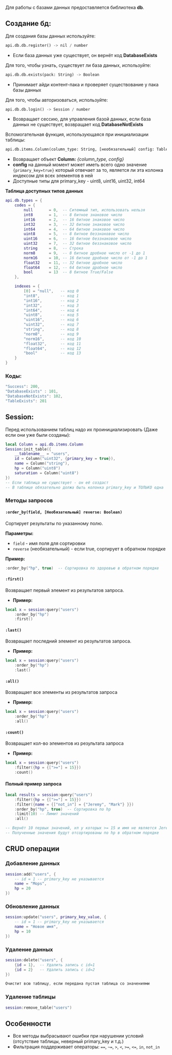 Для работы с базами данных предоставляется библиотека **db**.
## Создание бд:

Для создания базы данных используйте:
```python
api.db.db.register() -> nil / number
```
- Если база данных уже существует, он вернёт код **DatabaseExists**

Для того, чтобы узнать, существует ли база данных, используйте:
```python
api.db.db.exists(pack: String) -> Boolean
```
- Принимает айди контент-пака и проверяет существование у пака базы данных

Для того, чтобы авторизоваться, используйте:
```python
api.db.db.login() -> Session / number
```
- Возвращает сессию, для управления базой данных, если база данных не существует, возвращает код **DatabaseNotExists**

Вспомогательная функция, использующаяся при инициализации таблицы:
```python
api.db.items.Column(column_type: String, [необязательный] config: Table) -> Column
```
- Возвращает объект **Column:**  *{column_type, config}*
- **config** на данный момент может иметь всего одно значение `{primary_key=true}` который отвечает за то, является ли эта колонка индексом для всех элементов в ней
- Доступные типы для primary_key - uint8, uint16, uint32, int64

**Таблица доступных типов данных**
```lua
api.db.types = {
    codes = {
        null       = 0,  -- Ситемный тип, использовать нельзя
        int8       = 1,  -- 8 битное знаковое число
        int16      = 2,  -- 16 битное знаковое число
        int32      = 3,  -- 32 битное знаковое число
        int64      = 4,  -- 64 битное знаковое число
        uint8      = 5,  -- 8 битное беззнаковое число
        uint16     = 6,  -- 16 битное беззнаковое число
        uint32     = 7,  -- 32 битное беззнаковое число
        string     = 8,  -- Строка
        norm8      = 9,  -- 8 битное дробное число от -1 до 1
        norm16     = 10, -- 16 битное дробное число от -1 до 1
        float32    = 11, -- 32 битное дробное число
        float64    = 12, -- 64 битное дробное число
        bool       = 13  -- 8 битное True/False
    },

    indexes = {
        [0] = "null",   -- код 0
        "int8",         -- код 1
        "int16",        -- код 2
        "int32",        -- код 3
        "int64",        -- код 4
        "uint8",        -- код 5
        "uint16",       -- код 6
        "uint32",       -- код 7
        "string",       -- код 8
        "norm8",        -- код 9
        "norm16",       -- код 10
        "float32",      -- код 11
        "float64",      -- код 12
        "bool"          -- код 13
    }
}
```

### Коды:
```lua
"Success": 200,
"DatabaseExists" : 101,
"DatabaseNotExists": 102,
"TableExists": 201
```


## Session:

Перед использованием таблиц надо их проинициализировать (Даже если они уже были созданы):
```lua
local Column = api.db.items.Column 
Session:init_table({ 
	__tablename__ = "users", 
	id = Column("uint32", {primary_key = true}), 
	name = Column("string"), 
	hp = Column("uint8")
	saturation = Column("uint8")
})
-- Если таблица не существует - он её создаст
-- В таблице обязательно должа быть колонка primary_key и ТОЛЬКО одна
```

### Методы запросов

#### `:order_by(field, [Необязательный] reverse: Boolean)`
Сортирует результаты по указанному полю.

**Параметры:**
- `field` - имя поля для сортировки
- `reverse` (необязательный) - если true, сортирует в обратном порядке

**Пример:**
```lua
:order_by("hp", true)  -- Сортировка по здоровью в обратном порядке
```

#### `:first()`
Возвращает первый элемент из результатов запроса.

- **Пример:**
```lua
local x = session:query("users")
    :order_by("hp")
    :first()
```

#### `:last()`
Возвращает последний элемент из результатов запроса.

- **Пример:**
```lua
local x = session:query("users")
    :order_by("hp")
    :last()
```

#### `:all()`
Возвращает все элементы из результатов запроса

- **Пример:**
```lua
local x = session:query("users")
    :order_by("hp")
    :all()
```

#### `:count()`
Возвращает кол-во элементов из результата запроса

- **Пример:**
```lua
local x = session:query("users")
    :filter({hp = {[">="] = 15}})
    :count()
```

#### Полный пример запроса
```lua
local results = session:query("users")
    :filter({hp = {[">="] = 15}})
    :filter({name = {["not_in"] = {"Jeremy", "Mark"} }})
    :order_by("hp", true)  -- Сортировка по hp
    :limit(10) -- Лимит значений
    :all()

-- Вернёт 10 первых значений, хп у которых >= 15 и имя не является Jeremy или Mark
-- Полученные значения будут отсортированы по hp в обратном порядке
``` 

## CRUD операции

### Добавление данных
```lua
session:add("users", {
	-- id = 1 -- primary_key не указывается
    name = "Mops",
    hp = 20
})
```

### Обновление данных
```lua
session:update("users", primary_key_value, {
	-- id = 1 -- primary_key не указывается
    name = "Новое имя",
    hp = 10
})
```

### Удаление данных
```lua
session:delete("users", {
    {id = 1},  -- Удалить запись с id=1
    {id = 2}   -- Удалить запись с id=2
})

Очистит всю таблицу, если передана пустая таблица со значениями
```

### Удаление таблицы
```lua
session:remove_table("users")
```


## Особенности
- Все методы выбрасывают ошибки при нарушении условий (отсутствие таблицы, неверный primary_key и т.д.)
- Фильтрация поддерживает операторы: `==`, `~=`, `>`, `<`, `>=`, `<=`, `in`, `not_in`
